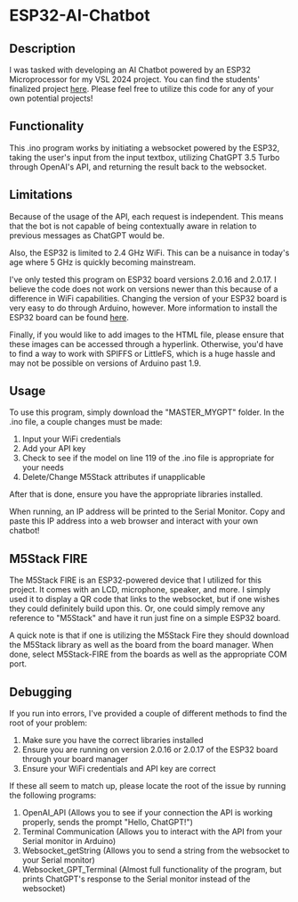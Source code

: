 # ESP32-AI-Chatbot

## Description
I was tasked with developing an AI Chatbot powered by an ESP32 Microprocessor for my VSL 2024 project. You can find the students' finalized project [here](https://github.com/SebastianYepez/Vegas-STEM-Lab-2024). Please feel free to utilize this code for any of your own potential projects!

## Functionality
This .ino program works by initiating a websocket powered by the ESP32, taking the user's input from the input textbox, utilizing ChatGPT 3.5 Turbo through OpenAI's API, and returning the result back to the websocket.

## Limitations
Because of the usage of the API, each request is independent. This means that the bot is not capable of being contextually aware in relation to previous messages as ChatGPT would be.

Also, the ESP32 is limited to 2.4 GHz WiFi. This can be a nuisance in today's age where 5 GHz is quickly becoming mainstream.

I've only tested this program on ESP32 board versions 2.0.16 and 2.0.17. I believe the code does not work on versions newer than this because of a difference in WiFi capabilities. Changing the version of your ESP32 board is very easy to do through Arduino, however. More information to install the ESP32 board can be found [here](https://docs.espressif.com/projects/arduino-esp32/en/latest/installing.html).

Finally, if you would like to add images to the HTML file, please ensure that these images can be accessed through a hyperlink. Otherwise, you'd have to find a way to work with SPIFFS or LittleFS, which is a huge hassle and may not be possible on versions of Arduino past 1.9.

## Usage
To use this program, simply download the "MASTER_MYGPT" folder. In the .ino file, a couple changes must be made:
 1. Input your WiFi credentials
 2. Add your API key
 3. Check to see if the model on line 119 of the .ino file is appropriate for your needs
 4. Delete/Change M5Stack attributes if unapplicable

After that is done, ensure you have the appropriate libraries installed.

When running, an IP address will be printed to the Serial Monitor. Copy and paste this IP address into a web browser and interact with your own chatbot!

## M5Stack FIRE
The M5Stack FIRE is an ESP32-powered device that I utilized for this project. It comes with an LCD, microphone, speaker, and more. I simply used it to display a QR code that links to the websocket, but if one wishes they could definitely build upon this. Or, one could simply remove any reference to "M5Stack" and have it run just fine on a simple ESP32 board.

A quick note is that if one is utilizing the M5Stack Fire they should download the M5Stack library as well as the board from the board manager. When done, select M5Stack-FIRE from the boards as well as the appropriate COM port.

## Debugging
If you run into errors, I've provided a couple of different methods to find the root of your problem:
1. Make sure you have the correct libraries installed
2. Ensure you are running on version 2.0.16 or 2.0.17 of the ESP32 board through your board manager
3. Ensure your WiFi credentials and API key are correct

If these all seem to match up, please locate the root of the issue by running the following programs:
1. OpenAI_API (Allows you to see if your connection the API is working properly, sends the prompt "Hello, ChatGPT!")
2. Terminal Communication (Allows you to interact with the API from your Serial monitor in Arduino)
3. Websocket_getString (Allows you to send a string from the websocket to your Serial monitor)
4. Websocket_GPT_Terminal (Almost full functionality of the program, but prints ChatGPT's response to the Serial monitor instead of the websocket)
